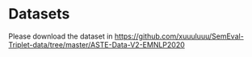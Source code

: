 # Datasets
Please download the dataset in https://github.com/xuuuluuu/SemEval-Triplet-data/tree/master/ASTE-Data-V2-EMNLP2020


